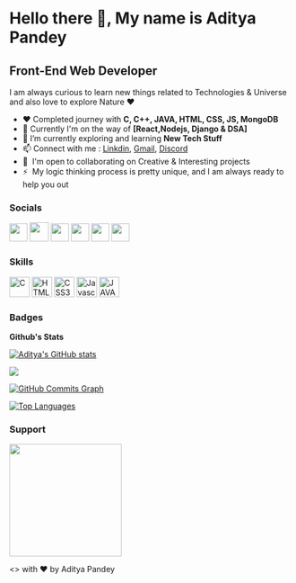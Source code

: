 # Hello there 👋, My name is Aditya Pandey 
##  Front-End Web Developer
I am always curious to learn new things related to Technologies & Universe and also love to explore Nature ❤️

- ❤️ Completed journey with **C, C++, JAVA, HTML, CSS, JS, MongoDB**
- 🧠 Currently I'm on the way of **[React,Nodejs, Django & DSA]**
- 🌱 I’m currently exploring and learning **New Tech Stuff**
- 📫 Connect with me : [Linkdin](https://www.linkedin.com/in/aditya-pandey-a54159244), <a href="mailto:testing@gmail.com">Gmail</a>, <a href="https://www.discord.com/adp1">Discord</a>
- 🤝  I'm open to collaborating on Creative & Interesting projects
- ⚡  My logic thinking process is pretty unique, and I am always ready to help you out


### Socials

<p align="left">
<a href="https://discord.com/users/adp1#8150" target="_blank" rel="noreferrer"><img src="https://raw.githubusercontent.com/danielcranney/readme-generator/main/public/icons/socials/discord.svg" width="32" height="32" /></a> 
<a href="https://www.github.com/adityakp1" target="_blank" rel="noreferrer"><img src="https://img.icons8.com/ios-glyphs/344/github.png" width="34" height="34" /></a> 
<a href="https://abelroy" target="_blank" rel="noreferrer"><img src="https://raw.githubusercontent.com/danielcranney/readme-generator/main/public/icons/socials/hashnode.svg" width="32" height="32" /></a> 
<a href="http://www.instagram.com/a.ditya_pandey" target="_blank" rel="noreferrer"><img src="https://raw.githubusercontent.com/danielcranney/readme-generator/main/public/icons/socials/instagram.svg" width="32" height="32" /></a> 
<a href="https://www.linkedin.com/in/aditya-pandey-a54159244" target="_blank" rel="noreferrer"><img src="https://raw.githubusercontent.com/danielcranney/readme-generator/main/public/icons/socials/linkedin.svg" width="32" height="32" /></a> 
<a href="https://www.twitter.com/adityakp0001" target="_blank" rel="noreferrer"><img src="https://raw.githubusercontent.com/danielcranney/readme-generator/main/public/icons/socials/twitter.svg" width="32" height="32" /></a></p>


### Skills

<p align="left">
<a href="https://docs.microsoft.com/en-us/cpp/?view=msvc-170" target="_blank" rel="noreferrer"><img src="https://raw.githubusercontent.com/danielcranney/readme-generator/main/public/icons/skills/c-colored.svg" width="36" height="36" alt="C" /></a>
<a href="https://developer.mozilla.org/en-US/docs/Glossary/HTML5" target="_blank" rel="noreferrer"><img src="https://raw.githubusercontent.com/danielcranney/readme-generator/main/public/icons/skills/html5-colored.svg" width="36" height="36" alt="HTML5" /></a>
<a href="https://www.w3.org/TR/CSS/#css" target="_blank" rel="noreferrer"><img src="https://raw.githubusercontent.com/danielcranney/readme-generator/main/public/icons/skills/css3-colored.svg" width="36" height="36" alt="CSS3" /></a>
<a href="https://developer.mozilla.org/en-US/docs/Web/JavaScript" target="_blank" rel="noreferrer"><img src="https://raw.githubusercontent.com/danielcranney/readme-generator/main/public/icons/skills/javascript-colored.svg" width="36" height="36" alt="Javascript" /></a>
<a href="https://www.java.com/en/" target="_blank"><img src="https://img.icons8.com/color/344/java-coffee-cup-logo--v1.png" width="36" heigth="36" alt="JAVA" /></a>
  
 ### Badges
 
 <b>Github's Stats</b>
 
 <a href="http://www.github.com/adityakp1"><img src="https://github-stats-card.vercel.app/api?username=adityakp1&show_icons=true&hide=issues,&count_private=true&title_color=facc15&text_color=ffffff&icon_color=14b8a6&bg_color=1c1917&hide_border=true&show_icons=true" alt="Aditya's GitHub stats" /></a>
 
 <a href="http://www.github.com/adityakp1"><img src="https://github-readme-streak-stats.herokuapp.com/?user=adityakp1&stroke=ffffff&background=1c1917&ring=facc15&fire=facc15&currStreakNum=ffffff&currStreakLabel=facc15&sideNums=ffffff&sideLabels=ffffff&dates=ffffff&hide_border=true" /></a>
 
 <a href="http://www.github.com/adityakp1"><img src="https://activity-graph.herokuapp.com/graph?username=adityakp1&bg_color=1c1917&color=ffffff&line=14b8a6&point=ffffff&area_color=1c1917&area=true&hide_border=true&custom_title=GitHub%20Commits%20Graph" alt="GitHub Commits Graph" /></a>

<a href="https://github.com/adityakp1" align="left"><img src="https://github-stats-card.vercel.app/api/top-langs/?username=adityakp1&langs_count=10&title_color=facc15&text_color=ffffff&icon_color=14b8a6&bg_color=1c1917&hide_border=true&locale=en&custom_title=Top%20%Languages" alt="Top Languages" /></a>
  
 
 ### Support
 
 <a href="https://www.buymeacoffee.com/adityakp1" target="_blank"><img src="https://cdn.buymeacoffee.com/buttons/v2/default-yellow.png" width="200" /></a>
 
 &lt;&gt; with ❤️ by Aditya Pandey
 
 


